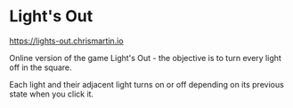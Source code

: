 # Light's Out

https://lights-out.chrismartin.io

Online version of the game Light's Out - the objective is to turn every light off in the square. 

Each light and their adjacent light turns on or off depending on its previous state when you click it.